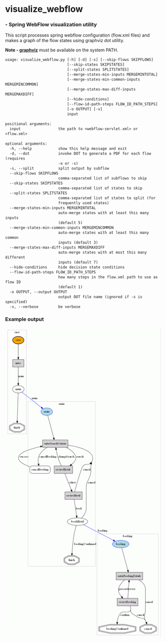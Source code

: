 # visualize_webflow

### - Spring WebFlow visualization utility

This script processes spring webflow configuration (flow.xml files) and makes a graph of the flow states using graphviz dot utility.

**Note - [graphviz](http://www.graphviz.org/Download.php)** must be available on the system PATH.

```
usage: visualize_webflow.py [-h] [-d] [-s] [--skip-flows SKIPFLOWS]
                            [--skip-states SKIPSTATES]
                            [--split-states SPLITSTATES]
                            [--merge-states-min-inputs MERGEMINTOTAL]
                            [--merge-states-min-common-inputs MERGEMINCOMMON]
                            [--merge-states-max-diff-inputs MERGEMAXDIFF]
                            [--hide-conditions]
                            [--flow-id-path-steps FLOW_ID_PATH_STEPS]
                            [-o OUTPUT] [-v]
                            input

positional arguments:
  input                 the path to <webflow-servlet.xml> or <flow.xml>

optional arguments:
  -h, --help            show this help message and exit
  -d, --dot             invoke DOT to generate a PDF for each flow (requires
                        -o or -s)
  -s, --split           split output by subflow
  --skip-flows SKIPFLOWS
                        comma-separated list of subflows to skip
  --skip-states SKIPSTATES
                        comma-separated list of states to skip
  --split-states SPLITSTATES
                        comma-separated list of states to split (for
                        frequently used states)
  --merge-states-min-inputs MERGEMINTOTAL
                        auto-merge states with at least this many inputs
                        (default 5)
  --merge-states-min-common-inputs MERGEMINCOMMON
                        auto-merge states with at least this many common
                        inputs (default 3)
  --merge-states-max-diff-inputs MERGEMAXDIFF
                        auto-merge states with at most this many different
                        inputs (default 7)
  --hide-conditions     hide decision state conditions
  --flow-id-path-steps FLOW_ID_PATH_STEPS
                        how many steps in the flow.xml path to use as flow ID
                        (default 1)
  -o OUTPUT, --output OUTPUT
                        output DOT file name (ignored if -s is specified)
  -v, --verbose         be verbose
```

### Example output

![example output](https://raw.githubusercontent.com/rustyx/visualize_webflow/samples/booking-portlet-mvc.gif)
